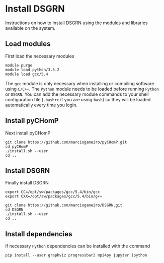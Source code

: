 # Install DSGRN

Instructions on how to install DSGRN using the modules and libraries available on the system.

## Load modules

First load the necessary modules

	module purge
	module load python/3.5.2
	module load gcc/5.4

The `gcc` module is only necessary when installing or compiling software using `C/C++`. The `Python` module needs to be loaded before running `Python` or `DSGRN`. You can add the necessary module commands to your shell configuration file (`.bashrc` if you are using `bash`) so they will be loaded automatically every time you login.

## Install pyCHomP

Next install pyCHomP

	git clone https://github.com/marciogameiro/pyCHomP.git
	cd pyCHomP
	./install.sh --user
	cd ..

## Install DSGRN

Finally install DSGRN

	export CC=/opt/sw/packages/gcc/5.4/bin/gcc
	export CXX=/opt/sw/packages/gcc/5.4/bin/g++

	git clone https://github.com/marciogameiro/DSGRN.git
	cd DSGRN
	./install.sh --user
	cd ..

## Install dependencies

If necessary `Python` dependencies can be installed with the command

	pip install --user graphviz progressbar2 mpi4py jupyter ipython

